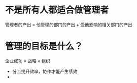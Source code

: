 <!--
 * @Author: your name
 * @Date: 2022-03-03 16:04:55
 * @LastEditTime: 2022-03-03 16:07:36
 * @LastEditors: Please set LastEditors
 * @Description: 打开koroFileHeader查看配置 进行设置: https://github.com/OBKoro1/koro1FileHeader/wiki/%E9%85%8D%E7%BD%AE
 * @FilePath: /personal_growth/管理者面面观.md
-->
# 不是所有人都适合做管理者

管理者的产出 = 他管理的部门的产出  + 受他影响的相关部门的产出

# 管理的目标是什么？

企业成功  =  战略 × 组织

- 分工提升效率，协作才能产生绩效
- 